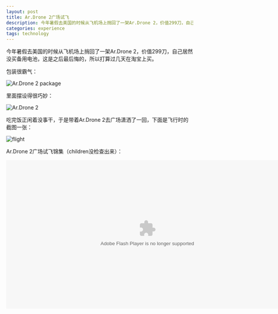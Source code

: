 ```yaml
---
layout: post
title: Ar.Drone 2广场试飞
description: 今年暑假去美国的时候从飞机场上捎回了一架Ar.Drone 2，价值299刀，自己居然没买备用电池，这是之后最后悔的，所以打算过几天在淘宝上买。
categories: experience
tags: technology
---
```

今年暑假去美国的时候从飞机场上捎回了一架Ar.Drone 2，价值299刀，自己居然没买备用电池，这是之后最后悔的，所以打算过几天在淘宝上买。

包装很霸气：

![Ar.Drone 2 package](http://pic.yupoo.com/perrydu/Ce4H2S56/medium.jpg)

里面摆设得很巧妙：

![Ar.Drone 2](http://pic.yupoo.com/perrydu/Ce4H3yQa/medium.jpg)

吃完饭正闲着没事干，于是带着Ar.Drone 2去广场潇洒了一回，下面是飞行时的截图一张：

![flight](http://pic.yupoo.com/perrydu/Ce4LMiSF/medium.jpg)

Ar.Drone 2广场试飞锦集（children没检查出来）：

<embed src="http://player.youku.com/player.php/sid/XNDM2MjA3NjE2/v.swf" allowFullScreen="true" quality="high" width="760" height="400" align="middle" allowScriptAccess="always" type="application/x-shockwave-flash"></embed>